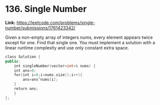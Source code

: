 # 136. Single Number

**Link:** https://leetcode.com/problems/single-number/submissions/1761423342/

Given a non-empty array of integers nums, every element appears twice except for one. Find that single one. You must implement a solution with a linear runtime complexity and use only constant extra space.

```cpp
class Solution {
public:
    int singleNumber(vector<int>& nums) {
    int ans=0;
    for(int i=0;i<nums.size();i++){
        ans=ans^nums[i];
    }
    return ans;
    }
};
```
